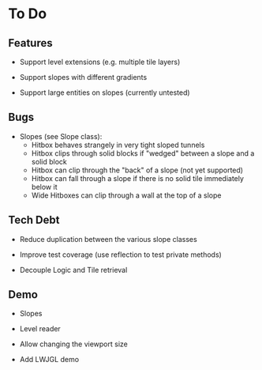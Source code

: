 # To Do

## Features

 - Support level extensions (e.g. multiple tile layers)

 - Support slopes with different gradients

 - Support large entities on slopes (currently untested)

## Bugs

 - Slopes (see Slope class):
    - Hitbox behaves strangely in very tight sloped tunnels
    - Hitbox clips through solid blocks if "wedged" between a slope and a solid block
    - Hitbox can clip through the "back" of a slope (not yet supported)
    - Hitbox can fall through a slope if there is no solid tile immediately below it
    - Wide Hitboxes can clip through a wall at the top of a slope

## Tech Debt

 - Reduce duplication between the various slope classes

 - Improve test coverage (use reflection to test private methods)

 - Decouple Logic and Tile retrieval

## Demo

 - Slopes

 - Level reader

 - Allow changing the viewport size

 - Add LWJGL demo
